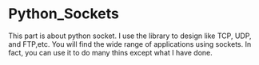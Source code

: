 # Python_Sockets
This part is about python socket. I use the library to design like TCP, UDP, and FTP,etc. You will find the wide range of applications using sockets. In fact, you can use it to do many thins except what I have done.
